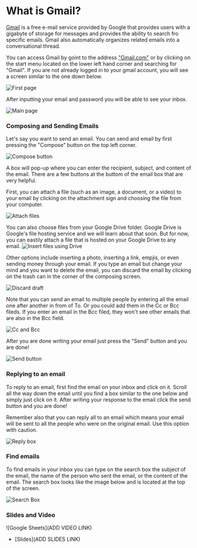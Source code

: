 # What is Gmail?

[Gmail](https://www.gmail.com/) is a free e-mail service provided by Google that provides users with a gigabyte of storage for messages and provides the ability to search fro specific emails. Gmail also automatically organizes related emails into a conversational thread.

You can access Gmail by goint to the address ["Gmail.com"](https://www.gmail.com) or by clicking on the start menu located on the lower left hand corner and searching for "Gmail". If you are not already logged in to your gmail account, you will see a screen similar to the one down below.

![First page](images/02_gmail/00_first_page.png)

After inputting your email and password you will be able to see your inbox.

![Main page](images/02_gmail/01_main_page.png)

### Composing and Sending Emails

Let's say you want to send an email. You can send and email by first pressing the "Compose" button on the top left corner.

![Compose button](images/02_gmail/02_compose.png)

A box will pop-up where you can enter the recipient, subject, and content of the email. There are a few buttons at the buttom of the email box that are very helpful. 

First, you can attach a file (such as an image, a document, or a video) to your email by clicking on the attachment sign and choosing the file from your computer.

![Attach files](images/02_gmail/03_attachment.png)

You can also choose files from your Google Drive folder. Google Drive is Google's file hosting service and we will learn about that soon. But for now, you can eastily attach a file that is hosted on your Google Drive to any email.
![Insert files using Drive](images/02_gmail/05_drive.png)

Other options include inserting a photo, inserting a link, empjis, or even sending money through your email. If you type an email but change your mind and you want to delete the email, you can discard the email by clicking on the trash can in the corner of the composing screen.

![Discard draft](images/02_gmail/09_discard.png)

Note that you can send an email to multiple people by entering all the email one after another in from of To. Or you could add them in the Cc or Bcc fileds. If you enter an email in the Bcc filed, they won't see other emails that are also in the Bcc field.

![Cc and Bcc](images/02_gmail/10_cc_bcc.png)


After you are done writing your email just press the "Send" button and you are done!

![Send button](images/02_gmail/11_send.png)

### Replying to an email

To reply to an email, first find the email on your inbox and click on it. Scroll all the way down the email until you find a box similar to the one below and simply just click on it. After writing your response to the email click the send button and you are done!

Remember also that you can reply all to an email which means your email will be sent to all the people who were on the original email. Use this option with caution.

![Reply box](images/02_gmail/12_reply_box.png)

### Find emails

To find emails in your inbox you can type on the search box the subject of the email, the name of the person who sent the email, or the content of the email. The search box looks like the image below and is located at the top of the screen.

![Search Box](images/02_gmail/13_search_bar.png)

### Slides and Video

![Google Sheets](ADD VIDEO LINK)

* [Slides](ADD SLIDES LINK)